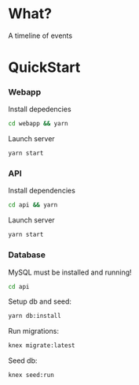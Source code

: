 # What?
A timeline of events

# QuickStart
### Webapp
Install depedencies
```sh
cd webapp && yarn
```
Launch server
```sh
yarn start
```

### API 
Install dependencies
```sh
cd api && yarn
```
Launch server
```sh
yarn start
```

### Database 
MySQL must be installed and running!
```sh
cd api
```
Setup db and seed:
```sh
yarn db:install  
```
Run migrations:
```sh
knex migrate:latest  
```
Seed db:
```sh
knex seed:run  
```

